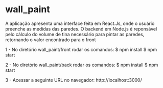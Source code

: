 # wall_paint

A aplicação apresenta uma interface feita em React.Js, onde o usuário preenche as medidas das paredes. 
O backend em Node.js é reponsável pelo cálculo do volume de tina necessário para pintar as paredes, retornando o valor encontrado para o front

1 - No diretório wall_paint/front rodar os comandos: 
 $ npm install
 $ npm start
 
2 - No diretório wall_paint/back rodar os comandos:
 $ npm install
 $ npm start
 
3 - Acessar a seguinte URL no navegador:
http://localhost:3000/

